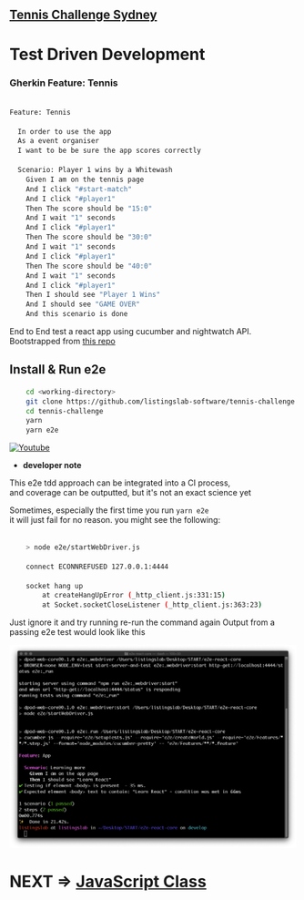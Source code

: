 
## [Tennis Challenge Sydney](./index.md)

# Test Driven Development

### Gherkin Feature: Tennis

```bash

Feature: Tennis

  In order to use the app
  As a event organiser
  I want to be be sure the app scores correctly

  Scenario: Player 1 wins by a Whitewash
    Given I am on the tennis page
    And I click "#start-match"
    And I click "#player1"
    Then The score should be "15:0"
    And I wait "1" seconds
    And I click "#player1"
    Then The score should be "30:0"
    And I wait "1" seconds
    And I click "#player1"
    Then The score should be "40:0"
    And I wait "1" seconds
    And I click "#player1"
    Then I should see "Player 1 Wins"
    And I should see "GAME OVER"
    And this scenario is done 

```

End to End test a react app using cucumber and nightwatch API. Bootstrapped from 
[this repo](https://github.com/listingslab-software/react-e2e)

## Install & Run e2e

```bash
    cd <working-directory>
    git clone https://github.com/listingslab-software/tennis-challenge
    cd tennis-challenge
    yarn
    yarn e2e
```

[![Youtube](https://listingslab.io/wp-content/uploads/2019/02/youtube.png)](https://www.youtube.com/watch?v=MugXpi9D78g)



* __developer note__

This e2e tdd approach can be integrated into a CI process,  
and coverage can be outputted, but it's not an exact science yet

Sometimes, especially the first time you run ```yarn e2e```  
it will just fail for no reason. you might see the following:  

```bash

    > node e2e/startWebDriver.js

    connect ECONNREFUSED 127.0.0.1:4444
    
    socket hang up
        at createHangUpError (_http_client.js:331:15)
        at Socket.socketCloseListener (_http_client.js:363:23)

```

Just ignore it and try running re-run the command again
Output from a passing e2e test would look like this

![passing e2e test](./img/passing_e2e_test.png)


# NEXT => [JavaScript Class](https://listingslab-software.github.io/tennis-challenge-sydney/javascript.html)